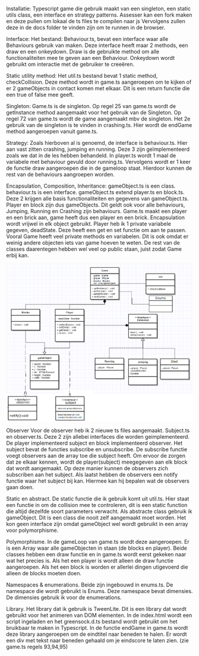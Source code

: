 Installatie:
Typescript game die gebruik maakt van een singleton, een static utils class, een interface en strategy patterns.
Assesser kan een fork maken en deze pullen om lokaal de ts files te compilen naar js Vervolgens zullen deze in de docs folder te vinden
zijn om te runnen in de browser.

Interface:
Het bestand: Behaviour.ts, bevat een interface waar alle Behaviours gebruik van maken. Deze interface heeft maar 2 methods, een draw en 
een onkeydown. Draw is de gebruikte method om alle functionaliteiten mee te geven aan een Behaviour. Onkeydown wordt gebruikt om 
interactie met de gebruiker te creeëren. 

Static utility method:
Het util.ts bestand bevat 1 static method, checkCollision. Deze method wordt in game.ts aangeroepen om te kijken of er 2
gameObjects in contact komen met elkaar. Dit is een return functie die een true of false mee geeft.

Singleton:
Game.ts is de singleton. Op regel 25 van game.ts wordt de getInstance method aangemaakt voor het gebruik van de Singleton.
Op regel 72 van game.ts wordt de game aangemaakt mbv de singleton. Het 2e gebruik van de singleton is te
vinden in crashing.ts. Hier wordt de endGame method aangeroepen vanuit game.ts.

Strategy:
Zoals hierboven al is genoemd, de interface is behaviour.ts. Hier aan vast zitten crashing, jumping en running. Deze 3 zijn 
geïmplementeerd zoals we dat in de les hebben behandeld. In player.ts wordt 1 maal de variabele met behaviour gevuld door 
running.ts. Vervolgens wordt er 1 keer de functie draw aangeroepen die in de gameloop staat. Hierdoor kunnen de rest van
de behaviours aangroepen worden.

Encapsulation, Composition, Inheritance:
gameObject.ts is een class. behaviour.ts is een interface. gameObject.ts extend player.ts en block.ts. Deze 2 krijgen alle basis
functionaliteiten en gegevens van gameObject.ts. Player en block zijn dus gameObjects. Dit geldt ook voor alle behaviours,
Jumping, Running en Crashing zijn behaviours.
Game.ts maakt een player en een brick aan, game heeft dus een player en een brick.
Encapsulation wordt vrijwel in elk object gebruikt. Player heb ik 1 private variabele gegeven, deadState. Deze heeft een
get en set functie om aan te passen. Vooral Game heeft veel private methods en variabelen. Dit is ook omdat er weinig andere
objecten iets van game hoeven te weten. De rest van de classes daarentegen hebben wel veel op public staan, juist zodat
Game erbij kan.

![ulm diagram](./class-diagram.PNG)

Observer
Voor de observer heb ik 2 nieuwe ts files aangemaakt. Subject.ts en observer.ts. Deze 2 zijn allebei interfaces die worden geimplementeerd. De player implementeerd subject en block implementeerd observer. Het subject bevat de functies subscribe en unsubscribe. De subscribe functie voegt observers aan de array toe die subject heeft.
Om ervoor de zorgen dat ze elkaar kennen, wordt de player(subject) meegegeven aan elk block dat wordt aangemaakt. Op deze manier kunnen de observers zich subscriben aan het subject. 
Als laatst hebben de observers een notify functie waar het subject bij kan. Hiermee kan hij bepalen wat de observers gaan doen.

Static en abstract.
De static functie die ik gebruik komt uit util.ts. Hier staat een functie in om de collision mee te controleren, dit is een static function die altijd dezelfde soort parameters verwacht.
Als abstracte class gebruik ik gameObject. Dit is een class die nooit zelf aangemaakt moet worden. Het kon geen interface zijn omdat gameObject wel wordt gebruikt in een array voor polymorphisme.

Polymorphisme.
In de gameLoop van game.ts wordt deze aangeroepen. Er is een Array waar alle gameObjecten in staan (de blocks en player). Beide classes hebben een draw functie en in game.ts wordt eerst gekeken naar wat het precies is. Als het een player is wordt alleen de draw functie aangeroepen. Als het een block is worden er allerlei dingen utigevoerd die alleen de blocks moeten doen.

Namespaces & enumerations.
Beide zijn ingebouwd in enums.ts. De namespace die wordt gebruikt is Enums. Deze namespace bevat dimensies. De dimensies gebruik ik voor de enumerations.

Library.
Het library dat ik gebruik is TweenLite. Dit is een library dat wordt gebruikt voor het animeren van DOM elementen. In de index.html wordt een script ingeladen en het greensock.d.ts bestand wordt gebruikt om het bruikbaar te maken in Typescript.
In de functie endGame in game.ts wordt deze library aangeroepen om de eindtitel naar beneden te halen. Er wordt een div met tekst naar beneden gehaald om je eindscore te laten zien. (zie game.ts regels 93,94,95)